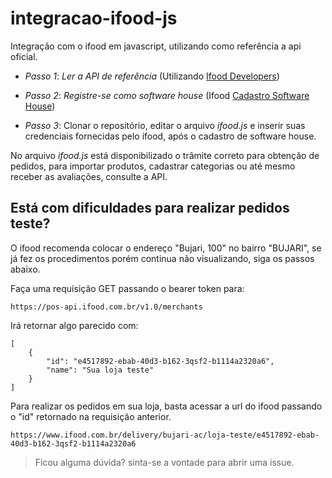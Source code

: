 # integracao-ifood-js
Integração com o ifood em javascript, utilizando como referência a api oficial.

- *Passo 1*: *Ler a API de referência* (Utilizando [Ifood Developers](https://developer.ifood.com.br/reference#autentica%C3%A7%C3%A3o2))

- *Passo 2*: *Registre-se como software house* (Ifood [Cadastro Software House](https://developer.ifood.com.br/page/cadastro-sh))

- *Passo 3*: Clonar o repositório, editar o arquivo *ifood.js* e inserir suas credenciais fornecidas pelo ifood, após o cadastro de software house.

No arquivo *ifood.js* está disponibilizado o trâmite correto para obtenção de pedidos, para importar produtos, cadastrar categorias ou até mesmo receber as avaliações, consulte a API.

## Está com dificuldades para realizar pedidos teste?
O ifood recomenda colocar o endereço "Bujari, 100" no bairro "BUJARI", se já fez os procedimentos porém continua não visualizando, siga os passos abaixo.

Faça uma requisição GET passando o bearer token para:

```
https://pos-api.ifood.com.br/v1.0/merchants

```

Irá retornar algo parecido com:
```
[
    {
        "id": "e4517892-ebab-40d3-b162-3qsf2-b1114a2320a6",
        "name": "Sua loja teste"
    }
]
```

Para realizar os pedidos em sua loja, basta acessar a url do ifood passando o "id" retornado na requisição anterior.
```
https://www.ifood.com.br/delivery/bujari-ac/loja-teste/e4517892-ebab-40d3-b162-3qsf2-b1114a2320a6
```

> Ficou alguma dúvida? sinta-se a vontade para abrir uma issue.
